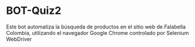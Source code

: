 # BOT-Quiz2
Este bot automatiza la búsqueda de productos en el sitio web de Falabella Colombia, utilizando el navegador Google Chrome controlado por Selenium WebDriver
